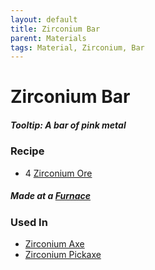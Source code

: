 ```yaml
---
layout: default
title: Zirconium Bar
parent: Materials
tags: Material, Zirconium, Bar
---
```


# Zirconium Bar

##### Tooltip: *A bar of pink metal*

### Recipe
- 4 [Zirconium Ore](https://ricklugtigheid.github.io/SupernovaMod/docs/items/materials/rime)

##### Made at a [Furnace](https://terraria.fandom.com/wiki/Furnace)


### Used In
- [Zirconium Axe](https://ricklugtigheid.github.io/SupernovaMod/docs/items/tools/zirconium_axe)
- [Zirconium Pickaxe](https://ricklugtigheid.github.io/SupernovaMod/docs/items/tools/zirconium_pickaxe)